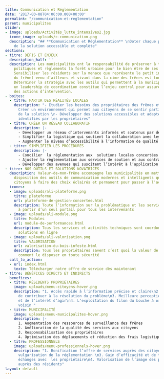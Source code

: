 ```yaml
---
title: Communication et Réglementation
date: '2017-03-08T04:06:00.000+00:00'
permalink: "/communication-et-reglementation"
parent: municipalites
slider:
- image: uploads/Activités_lutte_intensives2.jpg
  icone_image: uploads/c-communication.png
  description: "## **Communication et Réglementation** \nDoter chaque propriétaire
    de la solution accessible et complète"
sections:
- titre: DÉFIS ET ENJEUX
  description_half: ''
  description: Les municipalités ont la responsabilité de préserver à travers des
    politiques et règlements la forêt urbaine pour le bien être de ses résidents.
    Sensibiliser les résidents sur la menace que représente le petit insecte (agrile
    du frêne) venu d’ailleurs et vivant dans la cime des frênes est tout une commande.
    Déterminer la stratégie avec les outils qui permettent à la municipalité  d’établir
    un leadership de coordination constitue l’enjeu central pour assurer le contrôle
    des actions d’intervention.
- boites:
  - titre: PARTIR DES RÉALITÉS LOCALES
    description: "- Étudier les besoins des propriétaires des frênes et des intervenants\n-
      Créer un environnement qui permet aux citoyens de se sentir partie prenante
      de la solution \n- Développer des solutions accessibles et adaptées aux défis
      identifiés par les propriétaires"
  - titre: CRÉER UN RÉSEAU COLLABORATIF
    description: |-
      - Développer un réseau d’intervenants informés et soutenus par des outils disponibles
      - Simplifier la logistique qui soutient la collaboration avec les propriétaires d’arbres
      - Augmenter le niveau d’accessibilité à l’information de qualité
  - titre: SIMPLIFIER LES PROCÉDURES
    description: |-
      - Concilier  la règlementation aux  solutions locales concertées
      - Ajuster la règlementation aux services de soutien et aux contraintes des intervenants
      - Développer des avenues qui suscitent l’intérêt à l’application de la règlemen- tation dans les meilleurs délais
- titre: NOS OUTILS ET SOLUTIONS NOVATRICES
  description: Valeur-de-mon-frêne accompagne les municipalités en mettant à leur
    disposition des outils de communication modernes et intelligents qui aident les
    citoyens à faire des choix éclairés et permanent pour passer à l’action rapidement.
  icones:
  - image: uploads/ali-plateforme.png
    titre: plateforme
    url: plateforme-de-gestion-concertee.html
    description: Toute l’information sur la problématique et les services sont disponibles
      à partir d’un seul portail pour tous les intervenants
  - image: uploads/ali-module.png
    titre: Modules
    url: module-de-performances.html
    description: Tous les services et activités techniques sont coordonnés par des
      solutions en ligne
  - image: uploads/ali-valorisation.png
    titre: VALORISATION
    url: valorisation-du-bois-infeste.html
    description: Tous les propriétaires savent c’est quoi la valeur de leur bois et
      comment le disposer en toute sécurité
  call_to_action:
  - url: index.html
    texte: Télécharger notre offre de service dès maintenant
- titre: BÉNÉFICES DIRECTS ET INDIRECTS
  benefices:
  - titre: RÉSIDENTS PROPRIÉTAIRES
    image: uploads/menu-citoyens-hover.png
    description: "1. Accès rapide à l’information précise et claire\n2. Sentiment
      de contribuer à la résolution du problème\n3. Meilleure perception de la problématique
      et de l’intérêt d’agir\n4. L’exploitation du filon du bouche à oreilles entre
      voisin "
  - titre: MUNICIPALITÉ
    image: uploads/menu-municipalites-hover.png
    description: |-
      1. Augmentation des ressources de surveillance des frênes
      2. Amélioration de la qualité des services aux citoyens
      3. Responsabilisation des propriétaires
      4. Optimisation des déplacements et réduction des frais logistiques
  - titre: PROFESSIONNELS
    image: uploads/menu-professionnels-hover.png
    description: "1. Bonification l’offre de services auprès des citoyens\n2. Meilleure
      vulgarisation de la réglementation \n3. Gain d’efficacité et de temps dansles
      échanges avec  les propriétaire\n4. Valorisation de l’image des profes-sionnels
      auprès des résidents"
layout: default
---
```

